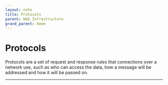 ```yaml
---
layout: note
title: Protocols
parent: Web Infrastructure
grand_parent: Home
---
```


# Protocols

Protocols are a set of request and response rules that connections over a network use, such as who can access the data, how a message will be addressed and how it will be passed on.

---
